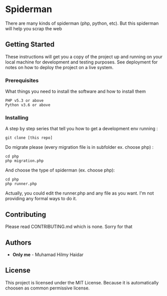 # Spiderman

There are many kinds of spiderman (php, python, etc). But this spiderman will help you scrap the web

## Getting Started

These instructions will get you a copy of the project up and running on your local machine for development and testing purposes. See deployment for notes on how to deploy the project on a live system.

### Prerequisites

What things you need to install the software and how to install them

```
PHP v5.3 or above
Python v3.6 or above
```

### Installing

A step by step series that tell you how to get a development env running :

```
git clone [this repo]
```

Do migrate please (every migration file is in subfolder ex. choose php) :

```
cd php
php migration.php
```

And choose the type of spiderman (ex. choose php):

```
cd php
php runner.php
```

Actually, you could edit the runner.php and any file as you want. I'm not providing any formal ways to do it.

## Contributing

Please read CONTRIBUTING.md which is none. Sorry for that

## Authors

- **Only me** - Muhamad Hilmy Haidar

## License

This project is licensed under the MIT License. Because it is automatically choosen as common permissive license.
